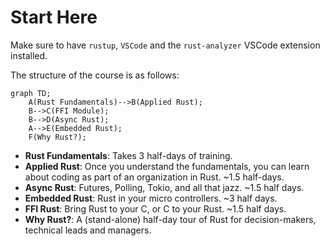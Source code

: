 # Start Here

Make sure to have `rustup`, `VSCode` and the `rust-analyzer` VSCode extension installed.

The structure of the course is as follows:

```mermaid
graph TD;
    A(Rust Fundamentals)-->B(Applied Rust);
    B-->C(FFI Module);
    B-->D(Async Rust);
    A-->E(Embedded Rust);
    F(Why Rust?);
```
* **Rust Fundamentals**: Takes 3 half-days of training.
* **Applied Rust**: Once you understand the fundamentals, you can learn about coding as part of an organization in Rust. ~1.5 half-days.
* **Async Rust**: Futures, Polling, Tokio, and all that jazz. ~1.5 half days.
* **Embedded Rust**: Rust in your micro controllers. ~3 half days.
* **FFI Rust**: Bring Rust to your C, or C to your Rust. ~1.5 half days.
* **Why Rust?**: A (stand-alone) half-day tour of Rust for decision-makers, technical leads and managers.
